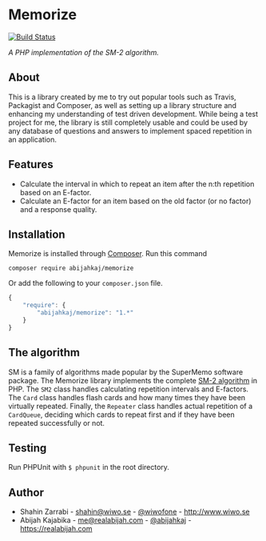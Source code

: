 # Memorize

[![Build Status](https://travis-ci.org/wiwofone/memorize.svg?branch=master)](https://travis-ci.org/wiwofone/memorize)

*A PHP implementation of the SM-2 algorithm.*

## About
This is a library created by me to try out popular tools such as Travis, Packagist and Composer, as well as setting up a library structure and enhancing my understanding of test driven development. While being a test project for me, the library is still completely usable and could be used by any database of questions and answers to implement spaced repetition in an application.

## Features
* Calculate the interval in which to repeat an item after the n:th repetition based on an E-factor.
* Calculate an E-factor for an item based on the old factor (or no factor) and a response quality.

## Installation
Memorize is installed through [Composer](http://getcomposer.org/doc/00-intro.md). 
Run this command 
```
composer require abijahkaj/memorize
```
Or add the following to your `composer.json` file.

```js
{
    "require": {
    	"abijahkaj/memorize": "1.*"
	}
}
```

## The algorithm
SM is a family of algorithms made popular by the SuperMemo software package. The Memorize library implements  the complete [SM-2 algorithm](http://www.supermemo.com/english/ol/sm2.htm) in PHP. The `SM2` class handles calculating repetition intervals and E-factors. The `Card` class handles flash cards and how many times they have been virtually repeated. Finally, the `Repeater` class handles actual repetition of a `CardQueue`, deciding which cards to repeat first and if they have been repeated successfully or not.

## Testing
Run PHPUnit with `$ phpunit` in the root directory.

## Author
* Shahin Zarrabi - shahin@wiwo.se - [@wiwofone](https://twitter.com/wiwofone) - http://www.wiwo.se
* Abijah Kajabika - me@realabijah.com - [@abijahkaj](https://twitter.com/abijahkaj) - https://realabijah.com
